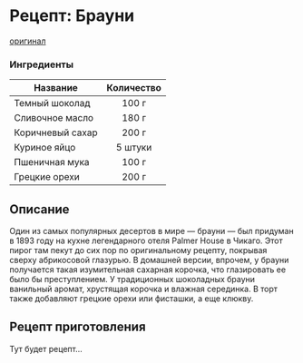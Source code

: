 # Рецепт: Брауни
[оригинал](https://eda.ru/recepty/vypechka-deserty/brauni-brownie-20955)

### Ингредиенты
| Название        	| Количество  |
| -------------   	            |:-----------------:|
| Темный шоколад  	| 100 г 		|
| Сливочное масло 	| 180 г      	|
| Коричневый сахар	| 200 г     	|
| Куриное яйцо	| 5 штуки     	|
| Пшеничная мука	| 100 г      	|
| Грецкие орехи	| 200 г     	|

## Описание
Один из самых популярных десертов в мире — брауни — был придуман в
 1893 году на кухне легендарного отеля Palmer House в Чикаго. Этот пирог там
 пекут до сих пор по оригинальному рецепту, покрывая сверху абрикосовой
 глазурью. В домашней версии, впрочем, у брауни получается такая 
 изумительная сахарная корочка, что глазировать ее было бы преступлением.
 У традиционных шоколадных брауни ванильный аромат, хрустящая корочка
 и влажная серединка. В торт также добавляют грецкие орехи или фисташки, а
 еще клюкву.

## Рецепт приготовления
Тут будет рецепт...
